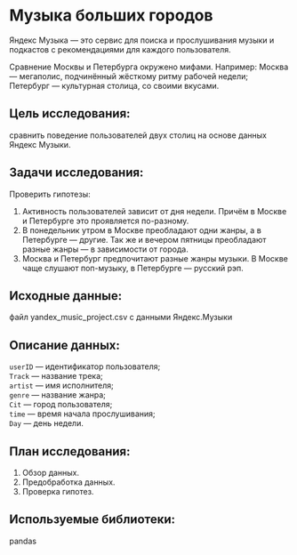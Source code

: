 # Музыка больших городов

Яндекс Музыка — это сервис для поиска и прослушивания музыки и подкастов с рекомендациями для каждого пользователя.

Сравнение Москвы и Петербурга окружено мифами. Например: Москва — мегаполис, подчинённый жёсткому ритму рабочей недели; Петербург — культурная столица, со своими вкусами.

## Цель исследования:

сравнить поведение пользователей двух столиц на основе данных Яндекс Музыки.

## Задачи исследования:

Проверить гипотезы:
1. Активность пользователей зависит от дня недели. Причём в Москве и Петербурге это проявляется по-разному.
2. В понедельник утром в Москве преобладают одни жанры, а в Петербурге — другие. Так же и вечером пятницы преобладают разные жанры — в зависимости от города.
3. Москва и Петербург предпочитают разные жанры музыки. В Москве чаще слушают поп-музыку, в Петербурге — русский рэп.

## Исходные данные:

файл yandex_music_project.csv с данными Яндекс.Музыки

## Описание данных:
`userID` — идентификатор пользователя; \
`Track` — название трека; \
`artist` — имя исполнителя; \
`genre` — название жанра; \
`Cit` — город пользователя; \
`time` — время начала прослушивания; \
`Day` — день недели.

## План исследования:
1. Обзор данных.
2. Предобработка данных.
3. Проверка гипотез.

## Используемые библиотеки:
pandas
